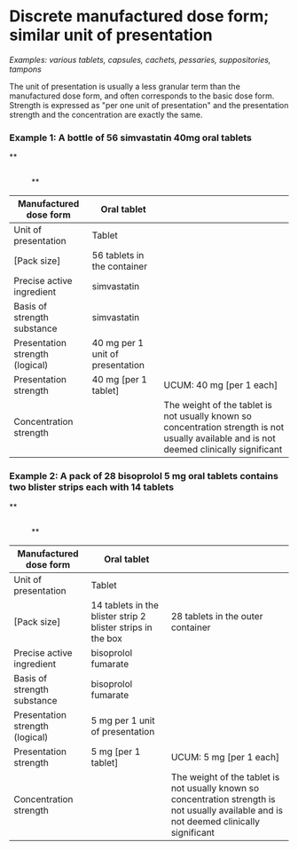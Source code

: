 # Discrete manufactured dose form; similar unit of presentation

_Examples: various tablets, capsules, cachets, pessaries, suppositories, tampons_

The unit of presentation is usually a less granular term than the manufactured dose form, and often corresponds to the basic dose form.\
Strength is expressed as "per one unit of presentation" and the presentation strength and the concentration are exactly the same.

### **Example 1: A bottle of 56 simvastatin 40mg oral tablets**

\*\*

<figure><img src="../../../../../../authoring/pharmaceutical-and-biologic-product/images/304775949.jpg" alt=""><figcaption><p>**</p></figcaption></figure>

| Manufactured dose form          | Oral tablet                      |                                                                                                                                           |
| ------------------------------- | -------------------------------- | ----------------------------------------------------------------------------------------------------------------------------------------- |
| Unit of presentation            | Tablet                           |                                                                                                                                           |
| \[Pack size]                    | 56 tablets in the container      |                                                                                                                                           |
| Precise active ingredient       | simvastatin                      |                                                                                                                                           |
| Basis of strength substance     | simvastatin                      |                                                                                                                                           |
| Presentation strength (logical) | 40 mg per 1 unit of presentation |                                                                                                                                           |
| Presentation strength           | 40 mg \[per 1 tablet]            | UCUM: 40 mg \[per 1 each]                                                                                                                 |
| Concentration strength          |                                  | The weight of the tablet is not usually known so concentration strength is not usually available and is not deemed clinically significant |

### **Example 2: A pack of 28 bisoprolol 5 mg oral tablets contains two blister strips each with 14 tablets**

\*\*

<figure><img src="../../../../../../authoring/pharmaceutical-and-biologic-product/images/304775948.jpg" alt=""><figcaption><p>**</p></figcaption></figure>

| Manufactured dose form          | Oral tablet                                                 |                                                                                                                                           |
| ------------------------------- | ----------------------------------------------------------- | ----------------------------------------------------------------------------------------------------------------------------------------- |
| Unit of presentation            | Tablet                                                      |                                                                                                                                           |
| \[Pack size]                    | 14 tablets in the blister strip 2 blister strips in the box | 28 tablets in the outer container                                                                                                         |
| Precise active ingredient       | bisoprolol fumarate                                         |                                                                                                                                           |
| Basis of strength substance     | bisoprolol fumarate                                         |                                                                                                                                           |
| Presentation strength (logical) | 5 mg per 1 unit of presentation                             |                                                                                                                                           |
| Presentation strength           | 5 mg \[per 1 tablet]                                        | UCUM: 5 mg \[per 1 each]                                                                                                                  |
| Concentration strength          |                                                             | The weight of the tablet is not usually known so concentration strength is not usually available and is not deemed clinically significant |
